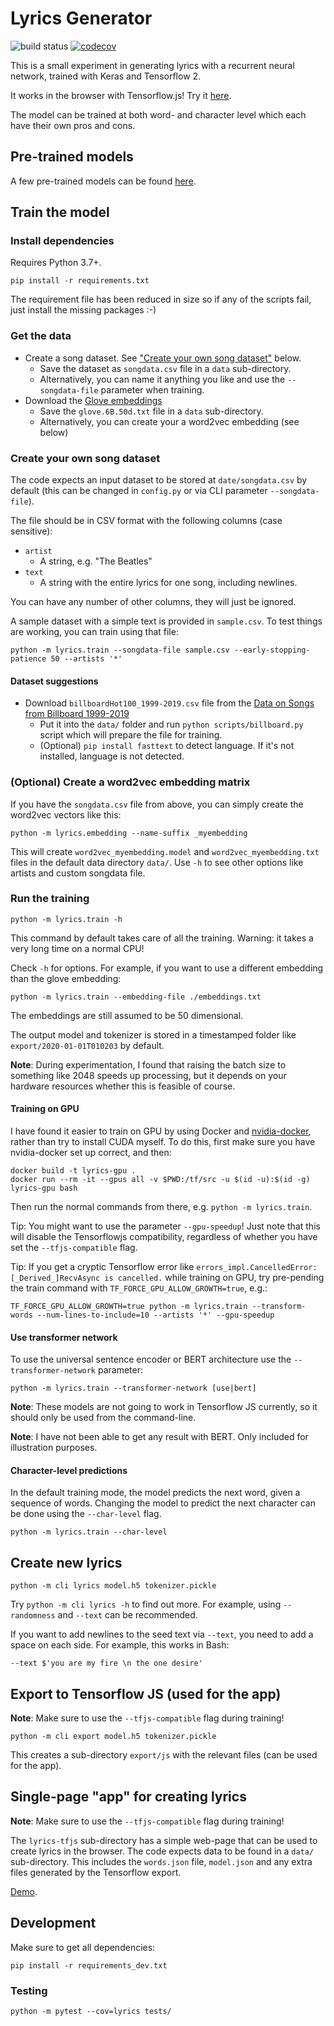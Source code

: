# Lyrics Generator

![build status](https://github.com/dlebech/lyrics-generator/actions/workflows/python-app.yml/badge.svg)
[![codecov](https://codecov.io/gh/dlebech/lyrics-generator/branch/master/graph/badge.svg)](https://codecov.io/gh/dlebech/lyrics-generator)

This is a small experiment in generating lyrics with a recurrent neural network, trained with Keras and Tensorflow 2.

It works in the browser with Tensorflow.js! Try it [here](https://davidlebech.com/lyrics/).

The model can be trained at both word- and character level which each have their own pros and cons.

## Pre-trained models

A few pre-trained models can be found [here](https://drive.google.com/drive/folders/12iK2a2H85lOUvnyl6pkOz9zYEKHlSuyj?usp=sharing).

## Train the model

### Install dependencies

Requires Python 3.7+.

```shell
pip install -r requirements.txt
```

The requirement file has been reduced in size so if any of the scripts fail,
just install the missing packages :-)

### Get the data

- Create a song dataset. See ["Create your own song dataset"](#create-your-own-song-dataset) below.
  - Save the dataset as `songdata.csv` file in a `data` sub-directory.
  - Alternatively, you can name it anything you like and use the `--songdata-file` parameter when training.
- Download the [Glove embeddings](http://nlp.stanford.edu/data/glove.6B.zip)
  - Save the `glove.6B.50d.txt` file in a `data` sub-directory.
  - Alternatively, you can create your a word2vec embedding (see below)

### Create your own song dataset

The code expects an input dataset to be stored at `date/songdata.csv` by default (this can be changed in `config.py` or via CLI parameter `--songdata-file`).

The file should be in CSV format with the following columns (case sensitive):
- `artist`
  - A string, e.g. "The Beatles"
- `text`
  - A string with the entire lyrics for one song, including newlines.

You can have any number of other columns, they will just be ignored.

A sample dataset with a simple text is provided in `sample.csv`. To test things are working, you can train using that file:

```shell
python -m lyrics.train --songdata-file sample.csv --early-stopping-patience 50 --artists '*'
```

#### Dataset suggestions

- Download `billboardHot100_1999-2019.csv` file from the [Data on Songs from Billboard 1999-2019](https://www.kaggle.com/danield2255/data-on-songs-from-billboard-19992019)
  - Put it into the `data/` folder and run `python scripts/billboard.py` script which will prepare the file for training.
  - (Optional) `pip install fasttext` to detect language. If it's not installed, language is not detected.

  
### (Optional) Create a word2vec embedding matrix

If you have the `songdata.csv` file from above, you can simply create the
word2vec vectors like this:

```shell
python -m lyrics.embedding --name-suffix _myembedding
```

This will create `word2vec_myembedding.model` and `word2vec_myembedding.txt`
files in the default data directory `data/`. Use `-h` to see other options
like artists and custom songdata file.

### Run the training

```shell
python -m lyrics.train -h
```

This command by default takes care of all the training. Warning: it takes a
very long time on a normal CPU!

Check `-h` for options. For example, if you want to use a different embedding
than the glove embedding:

```shell
python -m lyrics.train --embedding-file ./embeddings.txt
```

The embeddings are still assumed to be 50 dimensional.

The output model and tokenizer is stored in a timestamped folder like `export/2020-01-01T010203` by default.

**Note**: During experimentation, I found that raising the batch size to something like 2048 speeds up processing, but it depends on your hardware resources whether this is feasible of course.

#### Training on GPU

I have found it easier to train on GPU by using Docker and [nvidia-docker](https://github.com/NVIDIA/nvidia-docker), rather than try to install CUDA myself. To do this, first make sure you have nvidia-docker set up correct, and then:

```shell
docker build -t lyrics-gpu .
docker run --rm -it --gpus all -v $PWD:/tf/src -u $(id -u):$(id -g) lyrics-gpu bash
```

Then run the normal commands from there, e.g. `python -m lyrics.train`.

Tip: You might want to use the parameter `--gpu-speedup`! Just note that this will disable the Tensorflowjs compatibility, regardless of whether you have set the `--tfjs-compatible` flag.

Tip: If you get a cryptic Tensorflow error like `errors_impl.CancelledError:  [_Derived_]RecvAsync is cancelled.` while training on GPU, try pre-pending the train command with `TF_FORCE_GPU_ALLOW_GROWTH=true`, e.g.:
```shell
TF_FORCE_GPU_ALLOW_GROWTH=true python -m lyrics.train --transform-words --num-lines-to-include=10 --artists '*' --gpu-speedup
```

#### Use transformer network

To use the universal sentence encoder or BERT architecture use the `--transformer-network` parameter:

```shell
python -m lyrics.train --transformer-network [use|bert]
```

**Note**: These models are not going to work in Tensorflow JS currently, so it
should only be used from the command-line.

**Note**: I have not been able to get any result with BERT. Only included for
illustration purposes.

#### Character-level predictions

In the default training mode, the model predicts the next word, given a sequence of words. Changing the model to predict the next character can be done using the `--char-level` flag.

```shell
python -m lyrics.train --char-level
```

## Create new lyrics

```shell
python -m cli lyrics model.h5 tokenizer.pickle
```

Try `python -m cli lyrics -h` to find out more. For example, using `--randomness` and `--text` can be recommended.

If you want to add newlines to the seed text via `--text`, you need to add a space on each side. For example, this works in Bash:

```
--text $'you are my fire \n the one desire'
```

## Export to Tensorflow JS (used for the app)

**Note**: Make sure to use the `--tfjs-compatible` flag during training!

```shell
python -m cli export model.h5 tokenizer.pickle
```

This creates a sub-directory `export/js` with the relevant files (can be used
for the app).

## Single-page "app" for creating lyrics

**Note**: Make sure to use the `--tfjs-compatible` flag during training!

The `lyrics-tfjs` sub-directory has a simple web-page that can be used to
create lyrics in the browser. The code expects data to be found in a `data/`
sub-directory. This includes the `words.json` file, `model.json` and any extra
files generated by the Tensorflow export.

[Demo](https://davidlebech.com/lyrics/).

## Development

Make sure to get all dependencies:

```shell
pip install -r requirements_dev.txt
```

### Testing

```shell
python -m pytest --cov=lyrics tests/
```
